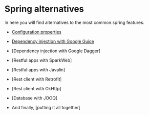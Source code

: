 # Spring alternatives

In here you will find alternatives to the most common spring features.

- [Configuration properties](https://github.com/nacho270/spring-alternatives/tree/master/apache-commons-properties-demo)
- [Dependency injection with Google Guice](https://github.com/nacho270/spring-alternatives/tree/master/guice-dependency-injection-demo)
- [Dependency injection with Google Dagger]
- [Restful apps with SparkWeb]
- [Restful apps with Javalin]
- [Rest client with Retrofit]
- [Rest client with OkHttp]
- [Database with JOOQ]

- And finally, [putting it all together]